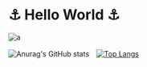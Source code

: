 <h1> ⚓️ Hello World ⚓️</h1>

![a](https://steamuserimages-a.akamaihd.net/ugc/1767070677310130427/CE6460257AEBB3E6282FBE613823DCEAAF7FE8CC/)



![Anurag's GitHub stats](https://github-readme-stats.vercel.app/api?username=arisahyper&show_icons=true&theme=radical&hide=stars)　[![Top Langs](https://github-readme-stats.vercel.app/api/top-langs/?username=arisahyper&layout=compact&theme=radical)](https://github.com/arisahyper/github-readme-stats)
